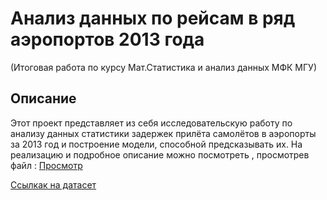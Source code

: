 # Анализ данных по рейсам в ряд аэропортов 2013 года
(Итоговая работа по курсу Мат.Статистика и анализ данных МФК МГУ)

## Описание
Этот проект представляет из себя исследовательскую работу по анализу данных
статистики задержек прилёта самолётов в аэропорты за 2013 год и построение модели,
способной предсказывать их.
На реализацию и подробное описание можно посмотреть , просмотрев файл :
[Просмотр](Копия_блокнота_"Анализ_данных_ipynb".ipynb)

[Ссылкак на датасет](flights_NY.csv.crdownload)
